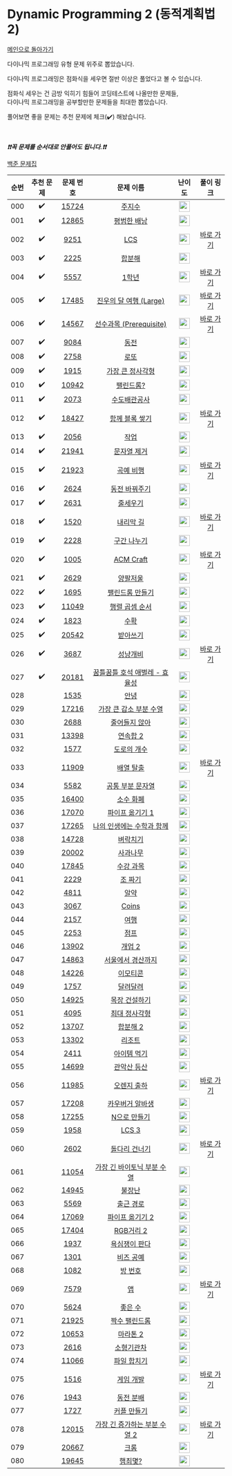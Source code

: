 # Dynamic Programming 2 (동적계획법 2)

[메인으로 돌아가기](https://github.com/tony9402/baekjoon)

다이나믹 프로그래밍 유형 문제 위주로 뽑았습니다.

다이나믹 프로그래밍은 점화식을 세우면 절반 이상은 풀었다고 볼 수 있습니다.

점화식 세우는 건 금방 익히기 힘들어 코딩테스트에 나올만한 문제들,   
다이나믹 프로그래밍을 공부할만한 문제들을 최대한 뽑았습니다.

풀어보면 좋을 문제는 추천 문제에 체크(:heavy_check_mark:) 해놨습니다.

<br>

***❗️❗️꼭 문제를 순서대로 안풀어도 됩니다.❗️❗️***

[백준 문제집](https://www.acmicpc.net/workbook/view/7021)


|순번|추천 문제|문제 번호|문제 이름|난이도|풀이 링크|
|:--:|:--:|:--:|:--:|:--:|:--:|
|000|:heavy_check_mark:|<a href="https://www.acmicpc.net/problem/15724" target="_blank">15724</a>|<a href="https://www.acmicpc.net/problem/15724" target="_blank">주지수</a>|<img height="25px" width="25px" src="https://static.solved.ac/tier_small/10.svg"/>||
|001|:heavy_check_mark:|<a href="https://www.acmicpc.net/problem/12865" target="_blank">12865</a>|<a href="https://www.acmicpc.net/problem/12865" target="_blank">평범한 배낭</a>|<img height="25px" width="25px" src="https://static.solved.ac/tier_small/11.svg"/>||
|002|:heavy_check_mark:|<a href="https://www.acmicpc.net/problem/9251" target="_blank">9251</a>|<a href="https://www.acmicpc.net/problem/9251" target="_blank">LCS</a>|<img height="25px" width="25px" src="https://static.solved.ac/tier_small/11.svg"/>|<a href="https://github.com/tony9402/algorithm-solutions/tree/main/solutions/baekjoon/9251" target="_blank">바로 가기</a>|
|003|:heavy_check_mark:|<a href="https://www.acmicpc.net/problem/2225" target="_blank">2225</a>|<a href="https://www.acmicpc.net/problem/2225" target="_blank">합분해</a>|<img height="25px" width="25px" src="https://static.solved.ac/tier_small/11.svg"/>||
|004|:heavy_check_mark:|<a href="https://www.acmicpc.net/problem/5557" target="_blank">5557</a>|<a href="https://www.acmicpc.net/problem/5557" target="_blank">1학년</a>|<img height="25px" width="25px" src="https://static.solved.ac/tier_small/11.svg"/>|<a href="https://github.com/tony9402/algorithm-solutions/tree/main/solutions/baekjoon/5557" target="_blank">바로 가기</a>|
|005|:heavy_check_mark:|<a href="https://www.acmicpc.net/problem/17485" target="_blank">17485</a>|<a href="https://www.acmicpc.net/problem/17485" target="_blank">진우의 달 여행 (Large)</a>|<img height="25px" width="25px" src="https://static.solved.ac/tier_small/11.svg"/>|<a href="https://github.com/tony9402/algorithm-solutions/tree/main/solutions/baekjoon/17485" target="_blank">바로 가기</a>|
|006|:heavy_check_mark:|<a href="https://www.acmicpc.net/problem/14567" target="_blank">14567</a>|<a href="https://www.acmicpc.net/problem/14567" target="_blank">선수과목 (Prerequisite)</a>|<img height="25px" width="25px" src="https://static.solved.ac/tier_small/11.svg"/>|<a href="https://github.com/tony9402/algorithm-solutions/tree/main/solutions/baekjoon/14567" target="_blank">바로 가기</a>|
|007|:heavy_check_mark:|<a href="https://www.acmicpc.net/problem/9084" target="_blank">9084</a>|<a href="https://www.acmicpc.net/problem/9084" target="_blank">동전</a>|<img height="25px" width="25px" src="https://static.solved.ac/tier_small/11.svg"/>||
|008|:heavy_check_mark:|<a href="https://www.acmicpc.net/problem/2758" target="_blank">2758</a>|<a href="https://www.acmicpc.net/problem/2758" target="_blank">로또</a>|<img height="25px" width="25px" src="https://static.solved.ac/tier_small/12.svg"/>||
|009|:heavy_check_mark:|<a href="https://www.acmicpc.net/problem/1915" target="_blank">1915</a>|<a href="https://www.acmicpc.net/problem/1915" target="_blank">가장 큰 정사각형</a>|<img height="25px" width="25px" src="https://static.solved.ac/tier_small/12.svg"/>||
|010|:heavy_check_mark:|<a href="https://www.acmicpc.net/problem/10942" target="_blank">10942</a>|<a href="https://www.acmicpc.net/problem/10942" target="_blank">팰린드롬?</a>|<img height="25px" width="25px" src="https://static.solved.ac/tier_small/12.svg"/>||
|011|:heavy_check_mark:|<a href="https://www.acmicpc.net/problem/2073" target="_blank">2073</a>|<a href="https://www.acmicpc.net/problem/2073" target="_blank">수도배관공사</a>|<img height="25px" width="25px" src="https://static.solved.ac/tier_small/12.svg"/>||
|012|:heavy_check_mark:|<a href="https://www.acmicpc.net/problem/18427" target="_blank">18427</a>|<a href="https://www.acmicpc.net/problem/18427" target="_blank">함께 블록 쌓기</a>|<img height="25px" width="25px" src="https://static.solved.ac/tier_small/12.svg"/>|<a href="https://github.com/tony9402/algorithm-solutions/tree/main/solutions/baekjoon/18427" target="_blank">바로 가기</a>|
|013|:heavy_check_mark:|<a href="https://www.acmicpc.net/problem/2056" target="_blank">2056</a>|<a href="https://www.acmicpc.net/problem/2056" target="_blank">작업</a>|<img height="25px" width="25px" src="https://static.solved.ac/tier_small/12.svg"/>||
|014|:heavy_check_mark:|<a href="https://www.acmicpc.net/problem/21941" target="_blank">21941</a>|<a href="https://www.acmicpc.net/problem/21941" target="_blank">문자열 제거</a>|<img height="25px" width="25px" src="https://static.solved.ac/tier_small/12.svg"/>||
|015|:heavy_check_mark:|<a href="https://www.acmicpc.net/problem/21923" target="_blank">21923</a>|<a href="https://www.acmicpc.net/problem/21923" target="_blank">곡예 비행</a>|<img height="25px" width="25px" src="https://static.solved.ac/tier_small/12.svg"/>|<a href="https://github.com/tony9402/algorithm-solutions/tree/main/solutions/baekjoon/21923" target="_blank">바로 가기</a>|
|016|:heavy_check_mark:|<a href="https://www.acmicpc.net/problem/2624" target="_blank">2624</a>|<a href="https://www.acmicpc.net/problem/2624" target="_blank">동전 바꿔주기</a>|<img height="25px" width="25px" src="https://static.solved.ac/tier_small/12.svg"/>||
|017|:heavy_check_mark:|<a href="https://www.acmicpc.net/problem/2631" target="_blank">2631</a>|<a href="https://www.acmicpc.net/problem/2631" target="_blank">줄세우기</a>|<img height="25px" width="25px" src="https://static.solved.ac/tier_small/12.svg"/>||
|018|:heavy_check_mark:|<a href="https://www.acmicpc.net/problem/1520" target="_blank">1520</a>|<a href="https://www.acmicpc.net/problem/1520" target="_blank">내리막 길</a>|<img height="25px" width="25px" src="https://static.solved.ac/tier_small/13.svg"/>|<a href="https://github.com/tony9402/algorithm-solutions/tree/main/solutions/baekjoon/1520" target="_blank">바로 가기</a>|
|019|:heavy_check_mark:|<a href="https://www.acmicpc.net/problem/2228" target="_blank">2228</a>|<a href="https://www.acmicpc.net/problem/2228" target="_blank">구간 나누기</a>|<img height="25px" width="25px" src="https://static.solved.ac/tier_small/13.svg"/>||
|020|:heavy_check_mark:|<a href="https://www.acmicpc.net/problem/1005" target="_blank">1005</a>|<a href="https://www.acmicpc.net/problem/1005" target="_blank">ACM Craft</a>|<img height="25px" width="25px" src="https://static.solved.ac/tier_small/13.svg"/>|<a href="https://github.com/tony9402/algorithm-solutions/tree/main/solutions/baekjoon/1005" target="_blank">바로 가기</a>|
|021|:heavy_check_mark:|<a href="https://www.acmicpc.net/problem/2629" target="_blank">2629</a>|<a href="https://www.acmicpc.net/problem/2629" target="_blank">양팔저울</a>|<img height="25px" width="25px" src="https://static.solved.ac/tier_small/13.svg"/>||
|022|:heavy_check_mark:|<a href="https://www.acmicpc.net/problem/1695" target="_blank">1695</a>|<a href="https://www.acmicpc.net/problem/1695" target="_blank">팰린드롬 만들기</a>|<img height="25px" width="25px" src="https://static.solved.ac/tier_small/13.svg"/>||
|023|:heavy_check_mark:|<a href="https://www.acmicpc.net/problem/11049" target="_blank">11049</a>|<a href="https://www.acmicpc.net/problem/11049" target="_blank">행렬 곱셈 순서</a>|<img height="25px" width="25px" src="https://static.solved.ac/tier_small/13.svg"/>||
|024|:heavy_check_mark:|<a href="https://www.acmicpc.net/problem/1823" target="_blank">1823</a>|<a href="https://www.acmicpc.net/problem/1823" target="_blank">수확</a>|<img height="25px" width="25px" src="https://static.solved.ac/tier_small/13.svg"/>||
|025|:heavy_check_mark:|<a href="https://www.acmicpc.net/problem/20542" target="_blank">20542</a>|<a href="https://www.acmicpc.net/problem/20542" target="_blank">받아쓰기</a>|<img height="25px" width="25px" src="https://static.solved.ac/tier_small/13.svg"/>||
|026|:heavy_check_mark:|<a href="https://www.acmicpc.net/problem/3687" target="_blank">3687</a>|<a href="https://www.acmicpc.net/problem/3687" target="_blank">성냥개비</a>|<img height="25px" width="25px" src="https://static.solved.ac/tier_small/14.svg"/>|<a href="https://github.com/tony9402/algorithm-solutions/tree/main/solutions/baekjoon/3687" target="_blank">바로 가기</a>|
|027|:heavy_check_mark:|<a href="https://www.acmicpc.net/problem/20181" target="_blank">20181</a>|<a href="https://www.acmicpc.net/problem/20181" target="_blank">꿈틀꿈틀 호석 애벌레 - 효율성</a>|<img height="25px" width="25px" src="https://static.solved.ac/tier_small/14.svg"/>||
|028||<a href="https://www.acmicpc.net/problem/1535" target="_blank">1535</a>|<a href="https://www.acmicpc.net/problem/1535" target="_blank">안녕</a>|<img height="25px" width="25px" src="https://static.solved.ac/tier_small/9.svg"/>||
|029||<a href="https://www.acmicpc.net/problem/17216" target="_blank">17216</a>|<a href="https://www.acmicpc.net/problem/17216" target="_blank">가장 큰 감소 부분 수열</a>|<img height="25px" width="25px" src="https://static.solved.ac/tier_small/9.svg"/>||
|030||<a href="https://www.acmicpc.net/problem/2688" target="_blank">2688</a>|<a href="https://www.acmicpc.net/problem/2688" target="_blank">줄어들지 않아</a>|<img height="25px" width="25px" src="https://static.solved.ac/tier_small/10.svg"/>||
|031||<a href="https://www.acmicpc.net/problem/13398" target="_blank">13398</a>|<a href="https://www.acmicpc.net/problem/13398" target="_blank">연속합 2</a>|<img height="25px" width="25px" src="https://static.solved.ac/tier_small/11.svg"/>||
|032||<a href="https://www.acmicpc.net/problem/1577" target="_blank">1577</a>|<a href="https://www.acmicpc.net/problem/1577" target="_blank">도로의 개수</a>|<img height="25px" width="25px" src="https://static.solved.ac/tier_small/11.svg"/>||
|033||<a href="https://www.acmicpc.net/problem/11909" target="_blank">11909</a>|<a href="https://www.acmicpc.net/problem/11909" target="_blank">배열 탈출</a>|<img height="25px" width="25px" src="https://static.solved.ac/tier_small/11.svg"/>|<a href="https://github.com/tony9402/algorithm-solutions/tree/main/solutions/baekjoon/11909" target="_blank">바로 가기</a>|
|034||<a href="https://www.acmicpc.net/problem/5582" target="_blank">5582</a>|<a href="https://www.acmicpc.net/problem/5582" target="_blank">공통 부분 문자열</a>|<img height="25px" width="25px" src="https://static.solved.ac/tier_small/11.svg"/>||
|035||<a href="https://www.acmicpc.net/problem/16400" target="_blank">16400</a>|<a href="https://www.acmicpc.net/problem/16400" target="_blank">소수 화폐</a>|<img height="25px" width="25px" src="https://static.solved.ac/tier_small/11.svg"/>||
|036||<a href="https://www.acmicpc.net/problem/17070" target="_blank">17070</a>|<a href="https://www.acmicpc.net/problem/17070" target="_blank">파이프 옮기기 1</a>|<img height="25px" width="25px" src="https://static.solved.ac/tier_small/11.svg"/>||
|037||<a href="https://www.acmicpc.net/problem/17265" target="_blank">17265</a>|<a href="https://www.acmicpc.net/problem/17265" target="_blank">나의 인생에는 수학과 함께</a>|<img height="25px" width="25px" src="https://static.solved.ac/tier_small/11.svg"/>||
|038||<a href="https://www.acmicpc.net/problem/14728" target="_blank">14728</a>|<a href="https://www.acmicpc.net/problem/14728" target="_blank">벼락치기</a>|<img height="25px" width="25px" src="https://static.solved.ac/tier_small/11.svg"/>||
|039||<a href="https://www.acmicpc.net/problem/20002" target="_blank">20002</a>|<a href="https://www.acmicpc.net/problem/20002" target="_blank">사과나무</a>|<img height="25px" width="25px" src="https://static.solved.ac/tier_small/11.svg"/>||
|040||<a href="https://www.acmicpc.net/problem/17845" target="_blank">17845</a>|<a href="https://www.acmicpc.net/problem/17845" target="_blank">수강 과목</a>|<img height="25px" width="25px" src="https://static.solved.ac/tier_small/11.svg"/>||
|041||<a href="https://www.acmicpc.net/problem/2229" target="_blank">2229</a>|<a href="https://www.acmicpc.net/problem/2229" target="_blank">조 짜기</a>|<img height="25px" width="25px" src="https://static.solved.ac/tier_small/11.svg"/>||
|042||<a href="https://www.acmicpc.net/problem/4811" target="_blank">4811</a>|<a href="https://www.acmicpc.net/problem/4811" target="_blank">알약</a>|<img height="25px" width="25px" src="https://static.solved.ac/tier_small/11.svg"/>||
|043||<a href="https://www.acmicpc.net/problem/3067" target="_blank">3067</a>|<a href="https://www.acmicpc.net/problem/3067" target="_blank">Coins</a>|<img height="25px" width="25px" src="https://static.solved.ac/tier_small/11.svg"/>||
|044||<a href="https://www.acmicpc.net/problem/2157" target="_blank">2157</a>|<a href="https://www.acmicpc.net/problem/2157" target="_blank">여행</a>|<img height="25px" width="25px" src="https://static.solved.ac/tier_small/12.svg"/>||
|045||<a href="https://www.acmicpc.net/problem/2253" target="_blank">2253</a>|<a href="https://www.acmicpc.net/problem/2253" target="_blank">점프</a>|<img height="25px" width="25px" src="https://static.solved.ac/tier_small/12.svg"/>||
|046||<a href="https://www.acmicpc.net/problem/13902" target="_blank">13902</a>|<a href="https://www.acmicpc.net/problem/13902" target="_blank">개업 2</a>|<img height="25px" width="25px" src="https://static.solved.ac/tier_small/12.svg"/>||
|047||<a href="https://www.acmicpc.net/problem/14863" target="_blank">14863</a>|<a href="https://www.acmicpc.net/problem/14863" target="_blank">서울에서 경산까지</a>|<img height="25px" width="25px" src="https://static.solved.ac/tier_small/12.svg"/>||
|048||<a href="https://www.acmicpc.net/problem/14226" target="_blank">14226</a>|<a href="https://www.acmicpc.net/problem/14226" target="_blank">이모티콘</a>|<img height="25px" width="25px" src="https://static.solved.ac/tier_small/12.svg"/>||
|049||<a href="https://www.acmicpc.net/problem/1757" target="_blank">1757</a>|<a href="https://www.acmicpc.net/problem/1757" target="_blank">달려달려</a>|<img height="25px" width="25px" src="https://static.solved.ac/tier_small/12.svg"/>||
|050||<a href="https://www.acmicpc.net/problem/14925" target="_blank">14925</a>|<a href="https://www.acmicpc.net/problem/14925" target="_blank">목장 건설하기</a>|<img height="25px" width="25px" src="https://static.solved.ac/tier_small/12.svg"/>||
|051||<a href="https://www.acmicpc.net/problem/4095" target="_blank">4095</a>|<a href="https://www.acmicpc.net/problem/4095" target="_blank">최대 정사각형</a>|<img height="25px" width="25px" src="https://static.solved.ac/tier_small/12.svg"/>||
|052||<a href="https://www.acmicpc.net/problem/13707" target="_blank">13707</a>|<a href="https://www.acmicpc.net/problem/13707" target="_blank">합분해 2</a>|<img height="25px" width="25px" src="https://static.solved.ac/tier_small/12.svg"/>||
|053||<a href="https://www.acmicpc.net/problem/13302" target="_blank">13302</a>|<a href="https://www.acmicpc.net/problem/13302" target="_blank">리조트</a>|<img height="25px" width="25px" src="https://static.solved.ac/tier_small/12.svg"/>||
|054||<a href="https://www.acmicpc.net/problem/2411" target="_blank">2411</a>|<a href="https://www.acmicpc.net/problem/2411" target="_blank">아이템 먹기</a>|<img height="25px" width="25px" src="https://static.solved.ac/tier_small/12.svg"/>||
|055||<a href="https://www.acmicpc.net/problem/14699" target="_blank">14699</a>|<a href="https://www.acmicpc.net/problem/14699" target="_blank">관악산 등산</a>|<img height="25px" width="25px" src="https://static.solved.ac/tier_small/12.svg"/>||
|056||<a href="https://www.acmicpc.net/problem/11985" target="_blank">11985</a>|<a href="https://www.acmicpc.net/problem/11985" target="_blank">오렌지 출하</a>|<img height="25px" width="25px" src="https://static.solved.ac/tier_small/12.svg"/>|<a href="https://github.com/tony9402/algorithm-solutions/tree/main/solutions/baekjoon/11985" target="_blank">바로 가기</a>|
|057||<a href="https://www.acmicpc.net/problem/17208" target="_blank">17208</a>|<a href="https://www.acmicpc.net/problem/17208" target="_blank">카우버거 알바생</a>|<img height="25px" width="25px" src="https://static.solved.ac/tier_small/12.svg"/>||
|058||<a href="https://www.acmicpc.net/problem/17255" target="_blank">17255</a>|<a href="https://www.acmicpc.net/problem/17255" target="_blank">N으로 만들기</a>|<img height="25px" width="25px" src="https://static.solved.ac/tier_small/12.svg"/>||
|059||<a href="https://www.acmicpc.net/problem/1958" target="_blank">1958</a>|<a href="https://www.acmicpc.net/problem/1958" target="_blank">LCS 3</a>|<img height="25px" width="25px" src="https://static.solved.ac/tier_small/12.svg"/>||
|060||<a href="https://www.acmicpc.net/problem/2602" target="_blank">2602</a>|<a href="https://www.acmicpc.net/problem/2602" target="_blank">돌다리 건너기</a>|<img height="25px" width="25px" src="https://static.solved.ac/tier_small/12.svg"/>|<a href="https://github.com/tony9402/algorithm-solutions/tree/main/solutions/baekjoon/2602" target="_blank">바로 가기</a>|
|061||<a href="https://www.acmicpc.net/problem/11054" target="_blank">11054</a>|<a href="https://www.acmicpc.net/problem/11054" target="_blank">가장 긴 바이토닉 부분 수열</a>|<img height="25px" width="25px" src="https://static.solved.ac/tier_small/12.svg"/>||
|062||<a href="https://www.acmicpc.net/problem/14945" target="_blank">14945</a>|<a href="https://www.acmicpc.net/problem/14945" target="_blank">불장난</a>|<img height="25px" width="25px" src="https://static.solved.ac/tier_small/12.svg"/>||
|063||<a href="https://www.acmicpc.net/problem/5569" target="_blank">5569</a>|<a href="https://www.acmicpc.net/problem/5569" target="_blank">출근 경로</a>|<img height="25px" width="25px" src="https://static.solved.ac/tier_small/12.svg"/>||
|064||<a href="https://www.acmicpc.net/problem/17069" target="_blank">17069</a>|<a href="https://www.acmicpc.net/problem/17069" target="_blank">파이프 옮기기 2</a>|<img height="25px" width="25px" src="https://static.solved.ac/tier_small/12.svg"/>||
|065||<a href="https://www.acmicpc.net/problem/17404" target="_blank">17404</a>|<a href="https://www.acmicpc.net/problem/17404" target="_blank">RGB거리 2</a>|<img height="25px" width="25px" src="https://static.solved.ac/tier_small/12.svg"/>||
|066||<a href="https://www.acmicpc.net/problem/1937" target="_blank">1937</a>|<a href="https://www.acmicpc.net/problem/1937" target="_blank">욕심쟁이 판다</a>|<img height="25px" width="25px" src="https://static.solved.ac/tier_small/13.svg"/>||
|067||<a href="https://www.acmicpc.net/problem/1301" target="_blank">1301</a>|<a href="https://www.acmicpc.net/problem/1301" target="_blank">비즈 공예</a>|<img height="25px" width="25px" src="https://static.solved.ac/tier_small/13.svg"/>||
|068||<a href="https://www.acmicpc.net/problem/1082" target="_blank">1082</a>|<a href="https://www.acmicpc.net/problem/1082" target="_blank">방 번호</a>|<img height="25px" width="25px" src="https://static.solved.ac/tier_small/13.svg"/>||
|069||<a href="https://www.acmicpc.net/problem/7579" target="_blank">7579</a>|<a href="https://www.acmicpc.net/problem/7579" target="_blank">앱</a>|<img height="25px" width="25px" src="https://static.solved.ac/tier_small/13.svg"/>|<a href="https://github.com/tony9402/algorithm-solutions/tree/main/solutions/baekjoon/7579" target="_blank">바로 가기</a>|
|070||<a href="https://www.acmicpc.net/problem/5624" target="_blank">5624</a>|<a href="https://www.acmicpc.net/problem/5624" target="_blank">좋은 수</a>|<img height="25px" width="25px" src="https://static.solved.ac/tier_small/13.svg"/>||
|071||<a href="https://www.acmicpc.net/problem/21925" target="_blank">21925</a>|<a href="https://www.acmicpc.net/problem/21925" target="_blank">짝수 팰린드롬</a>|<img height="25px" width="25px" src="https://static.solved.ac/tier_small/13.svg"/>||
|072||<a href="https://www.acmicpc.net/problem/10653" target="_blank">10653</a>|<a href="https://www.acmicpc.net/problem/10653" target="_blank">마라톤 2</a>|<img height="25px" width="25px" src="https://static.solved.ac/tier_small/13.svg"/>||
|073||<a href="https://www.acmicpc.net/problem/2616" target="_blank">2616</a>|<a href="https://www.acmicpc.net/problem/2616" target="_blank">소형기관차</a>|<img height="25px" width="25px" src="https://static.solved.ac/tier_small/13.svg"/>||
|074||<a href="https://www.acmicpc.net/problem/11066" target="_blank">11066</a>|<a href="https://www.acmicpc.net/problem/11066" target="_blank">파일 합치기</a>|<img height="25px" width="25px" src="https://static.solved.ac/tier_small/13.svg"/>||
|075||<a href="https://www.acmicpc.net/problem/1516" target="_blank">1516</a>|<a href="https://www.acmicpc.net/problem/1516" target="_blank">게임 개발</a>|<img height="25px" width="25px" src="https://static.solved.ac/tier_small/13.svg"/>|<a href="https://github.com/tony9402/algorithm-solutions/tree/main/solutions/baekjoon/1516" target="_blank">바로 가기</a>|
|076||<a href="https://www.acmicpc.net/problem/1943" target="_blank">1943</a>|<a href="https://www.acmicpc.net/problem/1943" target="_blank">동전 분배</a>|<img height="25px" width="25px" src="https://static.solved.ac/tier_small/14.svg"/>||
|077||<a href="https://www.acmicpc.net/problem/1727" target="_blank">1727</a>|<a href="https://www.acmicpc.net/problem/1727" target="_blank">커플 만들기</a>|<img height="25px" width="25px" src="https://static.solved.ac/tier_small/14.svg"/>||
|078||<a href="https://www.acmicpc.net/problem/12015" target="_blank">12015</a>|<a href="https://www.acmicpc.net/problem/12015" target="_blank">가장 긴 증가하는 부분 수열 2</a>|<img height="25px" width="25px" src="https://static.solved.ac/tier_small/14.svg"/>|<a href="https://github.com/tony9402/algorithm-solutions/tree/main/solutions/baekjoon/12015" target="_blank">바로 가기</a>|
|079||<a href="https://www.acmicpc.net/problem/20667" target="_blank">20667</a>|<a href="https://www.acmicpc.net/problem/20667" target="_blank">크롬</a>|<img height="25px" width="25px" src="https://static.solved.ac/tier_small/15.svg"/>||
|080||<a href="https://www.acmicpc.net/problem/19645" target="_blank">19645</a>|<a href="https://www.acmicpc.net/problem/19645" target="_blank">햄최몇?</a>|<img height="25px" width="25px" src="https://static.solved.ac/tier_small/15.svg"/>||